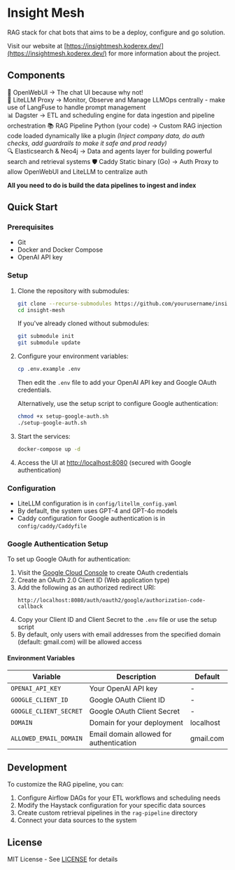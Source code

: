 # Insight Mesh

RAG stack for chat bots that aims to be a deploy, configure and go solution. 

Visit our website at [https://insightmesh.koderex.dev/](https://insightmesh.koderex.dev/) for more information about the project.

## Components

🧠 OpenWebUI  -> The chat UI because why not!  
🔄 LiteLLM Proxy	-> Monitor, Observe and Manage LLMOps centrally - make use of LangFuse to handle prompt management     
📊 Dagster -> ETL and scheduling engine for data ingestion and pipeline orchestration
📚 RAG Pipeline	Python (your code) -> Custom RAG injection code loaded dynamically like a plugin _(Inject company data, do auth checks, add guardrails to make it safe and prod ready)_   
🔍 Elasticsearch & Neo4j -> Data and agents layer for building powerful search and retrieval systems
🛡️ Caddy	Static binary (Go)	-> Auth Proxy to allow OpenWebUI and LiteLLM to centralize auth  

**All you need to do is build the data pipelines to ingest and index**

## Quick Start

### Prerequisites

- Git
- Docker and Docker Compose
- OpenAI API key

### Setup

1. Clone the repository with submodules:
   ```bash
   git clone --recurse-submodules https://github.com/yourusername/insight-mesh.git
   cd insight-mesh
   ```

   If you've already cloned without submodules:
   ```bash
   git submodule init
   git submodule update
   ```

2. Configure your environment variables:
   ```bash
   cp .env.example .env
   ```
   Then edit the `.env` file to add your OpenAI API key and Google OAuth credentials.
   
   Alternatively, use the setup script to configure Google authentication:
   ```bash
   chmod +x setup-google-auth.sh
   ./setup-google-auth.sh
   ```

3. Start the services:
   ```bash
   docker-compose up -d
   ```

4. Access the UI at [http://localhost:8080](http://localhost:8080) (secured with Google authentication)

### Configuration

- LiteLLM configuration is in `config/litellm_config.yaml`
- By default, the system uses GPT-4 and GPT-4o models
- Caddy configuration for Google authentication is in `config/caddy/Caddyfile`

### Google Authentication Setup

To set up Google OAuth for authentication:

1. Visit the [Google Cloud Console](https://console.cloud.google.com/apis/credentials) to create OAuth credentials
2. Create an OAuth 2.0 Client ID (Web application type)
3. Add the following as an authorized redirect URI:
   ```
   http://localhost:8080/auth/oauth2/google/authorization-code-callback
   ```
4. Copy your Client ID and Client Secret to the `.env` file or use the setup script
5. By default, only users with email addresses from the specified domain (default: gmail.com) will be allowed access

#### Environment Variables

| Variable | Description | Default |
|----------|-------------|--------|
| `OPENAI_API_KEY` | Your OpenAI API key | - |
| `GOOGLE_CLIENT_ID` | Google OAuth Client ID | - |
| `GOOGLE_CLIENT_SECRET` | Google OAuth Client Secret | - |
| `DOMAIN` | Domain for your deployment | localhost |
| `ALLOWED_EMAIL_DOMAIN` | Email domain allowed for authentication | gmail.com |

## Development

To customize the RAG pipeline, you can:

1. Configure Airflow DAGs for your ETL workflows and scheduling needs
2. Modify the Haystack configuration for your specific data sources
3. Create custom retrieval pipelines in the `rag-pipeline` directory
4. Connect your data sources to the system

## License

MIT License - See [LICENSE](LICENSE) for details
